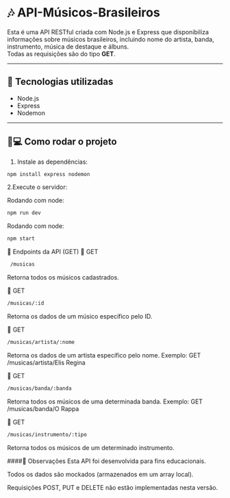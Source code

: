 # 🎶 API-Músicos-Brasileiros

Esta é uma API RESTful criada com Node.js e Express que disponibiliza informações sobre músicos brasileiros, incluindo nome do artista, banda, instrumento, música de destaque e álbuns.  
Todas as requisições são do tipo **GET**.

---

## 🚀 Tecnologias utilizadas

- Node.js  
- Express  
- Nodemon  

---

## 🧑💻 Como rodar o projeto

1. Instale as dependências:
```bash
npm install express nodemon
```
2.Execute o servidor:

Rodando com node:
```bash
npm run dev
```

Rodando com node:
```bash
npm start
```

📌 Endpoints da API (GET)
🔹 GET
```bash
 /musicas
```
Retorna todos os músicos cadastrados.

🔹 GET 
 ```bash
 /musicas/:id
```
Retorna os dados de um músico específico pelo ID.

🔹 GET 
```bash
/musicas/artista/:nome
```
Retorna os dados de um artista específico pelo nome.
Exemplo: GET /musicas/artista/Elis Regina

🔹 GET 
```bash
/musicas/banda/:banda
```
Retorna todos os músicos de uma determinada banda.
Exemplo: GET /musicas/banda/O Rappa

🔹 GET 
```bash
/musicas/instrumento/:tipo
```
Retorna todos os músicos de um determinado instrumento.


####📄 Observações
Esta API foi desenvolvida para fins educacionais.

Todos os dados são mockados (armazenados em um array local).

Requisições POST, PUT e DELETE não estão implementadas nesta versão.
